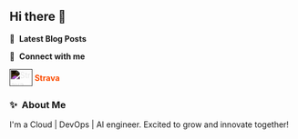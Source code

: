 ## Hi there 👋



📕 &nbsp;**Latest Blog Posts**
<!-- BLOG-POST-LIST:START -->

<!-- BLOG-POST-LIST:END -->

🔗 &nbsp;**Connect with me**

<a href="https://www.strava.com/athletes/134432401" target="_blank" style="text-decoration: none;">
  <img src="https://cdn.jsdelivr.net/npm/simple-icons@v3/icons/strava.svg" alt="Strava" height="30" width="40" style="vertical-align: middle; filter: invert(100%);">
  <span style="vertical-align: middle; color: #FC4C02; font-weight: bold;">Strava</span>
</a>

### ✨&nbsp; About Me

I'm a Cloud | DevOps | AI engineer. Excited to grow and innovate together!

